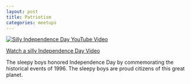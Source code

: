 ```yaml
---
layout: post
title: Patriotism
categories: meetups
---
```


[![Silly Independence Day YouTube Video](https://img.youtube.com/vi/cC0CtBIK8Pw/0.jpg)](https://www.youtube.com/watch?v=cC0CtBIK8Pw)

[Watch a silly Independence Day Video]((https://www.youtube.com/watch?v=cC0CtBIK8Pw))

The sleepy boys honored Independence Day by commemorating the historical events of 1996. The sleepy boys are proud citizens of this great planet.
